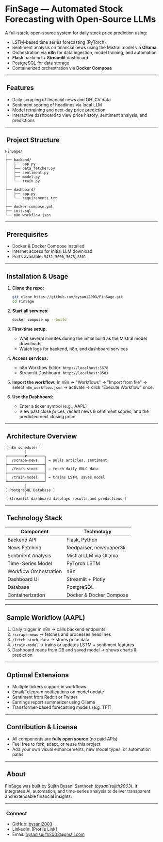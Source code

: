 # ​ FinSage — Automated Stock Forecasting with Open‑Source LLMs

A full-stack, open‑source system for daily stock price prediction using:

- LSTM-based time series forecasting (PyTorch)
- Sentiment analysis on financial news using the Mistral model via **Ollama**
- Orchestration via **n8n** for data ingestion, model training, and automation
- **Flask** backend + **Streamlit** dashboard
- PostgreSQL for data storage
- Containerized orchestration via **Docker Compose**

---

## ​ Features

- Daily scraping of financial news and OHLCV data
- Sentiment scoring of headlines via local LLM
- Model retraining and next-day price prediction
- Interactive dashboard to view price history, sentiment analysis, and predictions

---

## ​ Project Structure

```
FinSage/
│
├── backend/
│   ├── app.py
│   ├── data_fetcher.py
│   ├── sentiment.py
│   ├── model.py
│   └── train.py
│
├── dashboard/
│   ├── app.py
│   └── requirements.txt
│
├── docker-compose.yml
├── init.sql
└── n8n_workflow.json
```

---

## ​ Prerequisites

- Docker & Docker Compose installed  
- Internet access for initial LLM download  
- Ports available: `5432`, `5000`, `5678`, `8501`

---

## ​ Installation & Usage

1. **Clone the repo:**
   ```bash
   git clone https://github.com/bysani2003/FinSage.git
   cd FinSage
   ```

2. **Start all services:**
   ```bash
   docker compose up --build
   ```

3. **First-time setup:**
   - Wait several minutes during the initial build as the Mistral model downloads
   - Watch logs for backend, n8n, and dashboard services

4. **Access services:**
   - n8n Workflow Editor: `http://localhost:5678`
   - Streamlit Dashboard: `http://localhost:8501`

5. **Import the workflow:**
   In n8n → "Workflows" → "Import from file" → select `n8n_workflow.json` → activate → click “Execute Workflow” once.

6. **Use the Dashboard:**
   - Enter a ticker symbol (e.g., AAPL)
   - View past close prices, recent news & sentiment scores, and the predicted next closing price

---

## ​ Architecture Overview

```text
[ n8n scheduler ]
         │
┌────────▼────────┐
│  /scrape-news   │ ← pulls articles, sentiment
├─────────────────┤
│  /fetch-stock   │ ← fetch daily OHLC data
├─────────────────┤
│  /train-model   │ ← trains LSTM, saves model
└─────────────────┘
         │
[ PostgreSQL Database ]
         │
[ Streamlit dashboard displays results and predictions ]
```

---

## ​ Technology Stack

| Component            | Technology             |
|---------------------|------------------------|
| Backend API         | Flask, Python          |
| News Fetching       | feedparser, newspaper3k |
| Sentiment Analysis  | Mistral LLM via Ollama |
| Time-Series Model   | PyTorch LSTM           |
| Workflow Orchestration | n8n                |
| Dashboard UI        | Streamlit + Plotly     |
| Database            | PostgreSQL             |
| Containerization    | Docker & Docker Compose |

---

## ​ Sample Workflow (AAPL)

1. Daily trigger in n8n → calls backend endpoints
2. `/scrape-news` → fetches and processes headlines
3. `/fetch-stock-data` → stores price data
4. `/train-model` → trains or updates LSTM + sentiment features
5. Dashboard reads from DB and saved model → shows charts & prediction

---

## ​ Optional Extensions

- Multiple tickers support in workflows
- Email/Telegram notifications on model update
- Sentiment from Reddit or Twitter
- Earnings report summarizer using Ollama
- Transformer-based forecasting models (e.g. TFT)

---

## ​ Contribution & License

- All components are **fully open source** (no paid APIs)
- Feel free to fork, adapt, or reuse this project
- Add your own visual enhancements, new model types, or automation paths

---

## ​ About

FinSage was built by Sujith Bysani Santhosh (*bysanisujith2003*). It integrates AI, automation, and time-series analysis to deliver transparent and extendable financial insights.

---

### ​ Connect

- GitHub: [bysani2003](https://github.com/bysani2003)  
- LinkedIn: [Profile Link]  
- Email: bysanisujith2003@gmail.com

